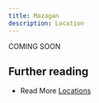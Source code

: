 ```yaml
---
title: Mazagan
description: Location
---
```


COMING SOON

## Further reading

- Read More [Locations](/locations/)
